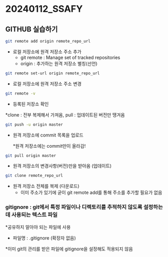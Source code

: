 # 20240112_SSAFY

## GITHUB 실습하기

```bash
git remote add origin remote_repo_url
```

- 로컬 저장소에 원격 저장소 주소 추가
    - git remote : Manage set of tracked repositories
    - origin : 추가하는 원격 저장소 별칭(선언)

```bash
git remote set-url origin remote_repo_url
```

- 로컬 저장소에 원격 저장소 주소 변경

```bash
git remote -v
```

- 등록된 저장소 확인

*clone : 전부 복제해서 가져옴, pull : 업데이트된 버전만 땡겨옴

```bash
git push -u origin master
```

- 원격 저장소에 commit 목록을 업로드
    
    *원격 저장소에는 commit만이 올라감!
    

```bash
git pull origin master
```

- 원격 저장소의 변경사항(버전)만을 받아옴 (업데이트)

```bash
git clone remote_repo_url
```

- 원격 저장소 전체를 복제 (다운로드)
    - 이미 주소가 있기에 굳이 git remote add를 통해 주소를 추가할 필요가 없음

### gitignore : git에서 특정 파일이나 디렉토리를 추적하지 않도록 설정하는 데 사용되는 텍스트 파일

*공유하지 말아야 되는 파일에 사용

- 파일명 : .gitignore (확장자 없음)

*이미 git의 관리를 받은 파일에 gitignore을 설정해도 적용되지 않음
